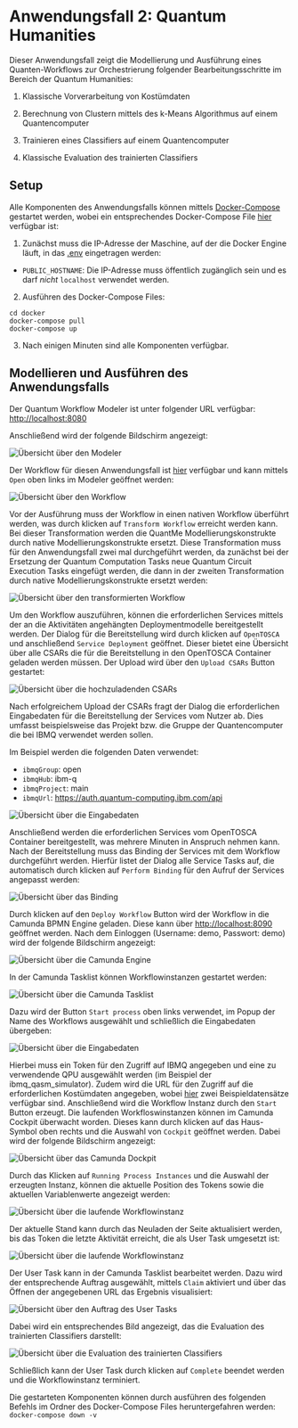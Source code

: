 # Anwendungsfall 2: Quantum Humanities

Dieser Anwendungsfall zeigt die Modellierung und Ausführung eines Quanten-Workflows zur Orchestrierung folgender Bearbeitungsschritte im Bereich der Quantum Humanities:

1. Klassische Vorverarbeitung von Kostümdaten

2. Berechnung von Clustern mittels des k-Means Algorithmus auf einem Quantencomputer

3. Trainieren eines Classifiers auf einem Quantencomputer

4. Klassische Evaluation des trainierten Classifiers

## Setup

Alle Komponenten des Anwendungsfalls können mittels [Docker-Compose](https://docs.docker.com/compose/) gestartet werden, wobei ein entsprechendes Docker-Compose File [hier](./docker/docker-compose.yml) verfügbar ist:

1. Zunächst muss die IP-Adresse der Maschine, auf der die Docker Engine läuft, in das [.env](./docker/.env) eingetragen werden:
  * ``PUBLIC_HOSTNAME``: Die IP-Adresse muss öffentlich zugänglich sein und es darf *nicht* ``localhost`` verwendet werden.

2. Ausführen des Docker-Compose Files:
```
cd docker
docker-compose pull
docker-compose up
```
3. Nach einigen Minuten sind alle Komponenten verfügbar.

## Modellieren und Ausführen des Anwendungsfalls

Der Quantum Workflow Modeler ist unter folgender URL verfügbar: [http://localhost:8080](http://localhost:8080)

Anschließend wird der folgende Bildschirm angezeigt:

![Übersicht über den Modeler](./docs/modeler-overview.jpg)

Der Workflow für diesen Anwendungsfall ist [hier](./workflow/quantum-humanities-workflow.bpmn) verfügbar und kann mittels ``Open`` oben links im Modeler geöffnet werden:

![Übersicht über den Workflow](./docs/workflow-overview.jpg)

Vor der Ausführung muss der Workflow in einen nativen Workflow überführt werden, was durch klicken auf ``Transform Workflow`` erreicht werden kann.
Bei dieser Transformation werden die QuantMe Modellierungskonstrukte durch native Modellierungskonstrukte ersetzt.
Diese Transformation muss für den Anwendungsfall zwei mal durchgeführt werden, da zunächst bei der Ersetzung der Quantum Computation Tasks neue Quantum Circuit Execution Tasks eingefügt werden, die dann in der zweiten Transformation durch native Modellierungskonstrukte ersetzt werden:

![Übersicht über den transformierten Workflow](./docs/workflow-transformed.jpg)

Um den Workflow auszuführen, können die erforderlichen Services mittels der an die Aktivitäten angehängten Deploymentmodelle bereitgestellt werden.
Der Dialog für die Bereitstellung wird durch klicken auf ``OpenTOSCA`` und anschließend ``Service Deployment`` geöffnet.
Dieser bietet eine Übersicht über alle CSARs die für die Bereitstellung in den OpenTOSCA Container geladen werden müssen.
Der Upload wird über den ``Upload CSARs`` Button gestartet:

![Übersicht über die hochzuladenden CSARs](./docs/csar-upload.jpg)

Nach erfolgreichem Upload der CSARs fragt der Dialog die erforderlichen Eingabedaten für die Bereitstellung der Services vom Nutzer ab.
Dies umfasst beispielsweise das Projekt bzw. die Gruppe der Quantencomputer die bei IBMQ verwendet werden sollen.

Im Beispiel werden die folgenden Daten verwendet:

  * ``ibmqGroup``: open
  * ``ibmqHub``: ibm-q
  * ``ibmqProject``: main
  * ``ibmqUrl``: https://auth.quantum-computing.ibm.com/api

![Übersicht über die Eingabedaten](./docs/input-overview.jpg)

Anschließend werden die erforderlichen Services vom OpenTOSCA Container bereitgestellt, was mehrere Minuten in Anspruch nehmen kann.
Nach der Bereitstellung muss das Binding der Services mit dem Workflow durchgeführt werden.
Hierfür listet der Dialog alle Service Tasks auf, die automatisch durch klicken auf ``Perform Binding`` für den Aufruf der Services angepasst werden:

![Übersicht über das Binding](./docs/binding.jpg)

Durch klicken auf den ``Deploy Workflow`` Button wird der Workflow in die Camunda BPMN Engine geladen.
Diese kann über [http://localhost:8090](http://localhost:8090) geöffnet werden.
Nach dem Einloggen (Username: demo, Passwort: demo) wird der folgende Bildschirm angezeigt:

![Übersicht über die Camunda Engine](./docs/camunda-overview.jpg)

In der Camunda Tasklist können Workflowinstanzen gestartet werden:

![Übersicht über die Camunda Tasklist](./docs/camunda-tasklist.jpg)

Dazu wird der Button ``Start process`` oben links verwendet, im Popup der Name des Workflows ausgewählt und schließlich die Eingabedaten übergeben:

![Übersicht über die Eingabedaten](./docs/tasklist-input.jpg)

Hierbei muss ein Token für den Zugriff auf IBMQ angegeben und eine zu verwendende QPU ausgewählt werden (im Beispiel der ibmq_qasm_simulator).
Zudem wird die URL für den Zugriff auf die erforderlichen Kostümdaten angegeben, wobei [hier](./data) zwei Beispieldatensätze verfügbar sind.
Anschließend wird die Workflow Instanz durch den ``Start`` Button erzeugt.
Die laufenden Workfloswinstanzen können im Camunda Cockpit überwacht worden.
Dieses kann durch klicken auf das Haus-Symbol oben rechts und die Auswahl von ``Cockpit`` geöffnet werden.
Dabei wird der folgende Bildschirm angezeigt:

![Übersicht über das Camunda Dockpit](./docs/cockpit-overview.jpg)

Durch das Klicken auf ``Running Process Instances`` und die Auswahl der erzeugten Instanz, können die aktuelle Position des Tokens sowie die aktuellen Variablenwerte angezeigt werden:

![Übersicht über die laufende Workflowinstanz](./docs/instance-overview.jpg)

Der aktuelle Stand kann durch das Neuladen der Seite aktualisiert werden, bis das Token die letzte Aktivität erreicht, die als User Task umgesetzt ist:

![Übersicht über die laufende Workflowinstanz](./docs/final-result.jpg)

Der User Task kann in der Camunda Tasklist bearbeitet werden.
Dazu wird der entsprechende Auftrag ausgewählt, mittels ``Claim`` aktiviert und über das Öffnen der angegebenen URL das Ergebnis visualisiert:

![Übersicht über den Auftrag des User Tasks](./docs/tasklist-job.jpg)

Dabei wird ein entsprechendes Bild angezeigt, das die Evaluation des trainierten Classifiers darstellt:

![Übersicht über die Evaluation des trainierten Classifiers](./docs/cluster.jpg)

Schließlich kann der User Task durch klicken auf ``Complete`` beendet werden und die Workflowinstanz terminiert.

Die gestarteten Komponenten können durch ausführen des folgenden Befehls im Ordner des Docker-Compose Files heruntergefahren werden: ``docker-compose down -v``